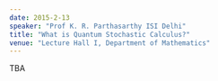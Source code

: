 ```yaml
---
date: 2015-2-13
speaker: "Prof K. R. Parthasarthy ISI Delhi"
title: "What is Quantum Stochastic Calculus?"
venue: "Lecture Hall I, Department of Mathematics"
---
```

TBA
